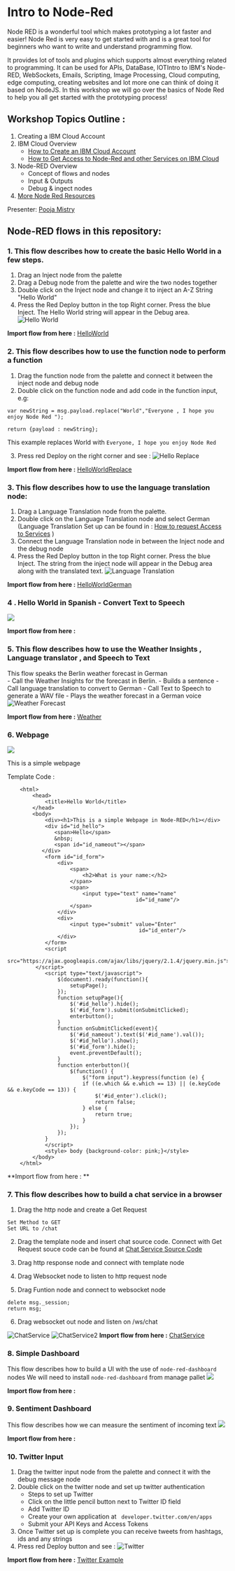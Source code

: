 # Intro to Node-Red
Node RED is a wonderful tool which makes prototyping a lot faster and easier!  Node Red is very easy to get started with and is a great tool for beginners who want to write and understand programming flow. 

It provides lot of tools and plugins which supports almost everything related to programming. It can be used for APIs, DataBase, IOTIntro to IBM's Node-RED, WebSockets, Emails, Scripting, Image Processing, Cloud computing, edge computing, creating websites and lot more one can think of doing it based on NodeJS. In this workshop we will go over the basics of Node Red to help you all get started with the prototyping process! 

## Workshop Topics Outline :
1. Creating a IBM Cloud Account 
2. IBM Cloud Overview 
	- [How to Create an IBM Cloud Account](https://github.com/pmmistry/Intro-to-Node-RED/blob/master/Docs/Getting%20Started%20with%20IBM%20Cloud%20and%20NodeRED.pdf)
	- [How to Get Access to Node-Red and other Services on IBM Cloud](https://github.com/pmmistry/Intro-to-Node-RED/blob/master/Docs/Getting%20started%20with%20IBM%20Services.pdf)
3. Node-RED Overview  
 	- Concept of flows and nodes 
 	- Input & Outputs 
 	- Debug & ingect nodes 
4. [More Node Red Resources](https://github.com/pmmistry/Intro-to-Node-RED/blob/master/Docs/NodeRedResources.pdf)


Presenter: [Pooja Mistry](https://github.com/pmmistry)


## Node-RED flows in this repository: 
### 1. This flow describes how to create the basic Hello World in a few steps.
1. Drag an Inject node from the palette
2. Drag a Debug node from the palette and wire the two nodes together
3. Double click on the Inject node and change it to inject an A-Z String "Hello World"
4. Press the Red Deploy button in the top Right corner. Press the blue Inject. The Hello World string will appear in the Debug area.
![Hello World](/Screenshots/HelloWorld-Inject-annotated.png?raw=true "Hello World")

**Import flow from here :** [HelloWorld](https://github.com/pmmistry/Intro-to-Node-RED/blob/master/Flows/helloWorld.flow)

### 2. This flow describes how to use the function node to perform a function
1. Drag the function node from the palette and connect it between the inject node and debug node
2. Double click on the function node and add code in the function input, e.g: 
```
var newString = msg.payload.replace("World","Everyone , I hope you enjoy Node Red ");

return {payload : newString};
```
This example replaces World with `Everyone, I hope you enjoy Node Red  ` 

3. Press red Deploy on the right corner and see : 
![Hello Replace](/Screenshots/HelloWorldReplace.png?raw=true "Hello World Replace")

**Import flow from here :** [HelloWorldReplace](https://github.com/pmmistry/Intro-to-Node-RED/blob/master/Flows/helloReplace.flow)


### 3. This flow describes how to use the language translation node:
1. Drag a Language Translation node from the palette.
2. Double click on the Language Translation node and select German (Language Translation Set up can be found in : [How to request Access to Services](https://github.com/pmmistry/Intro-to-Node-RED/blob/master/Docs/Getting%20started%20with%20IBM%20Services.pdf) )
3. Connect the Language Translation node in between the Inject node and the debug node 
4. Press the Red Deploy button in the top Right corner. Press the blue Inject. The string from the inject node will appear in the Debug area along with the translated text.
![Language Translation](/Screenshots/IchbineinBerliner-Translate-annotated.png?raw=true "Ich bin ein Berliner")

**Import flow from here :** [HelloWorldGerman](https://github.com/pmmistry/Intro-to-Node-RED/blob/master/Flows/helloWorldGerman.flow)


### 4 . Hello World in Spanish - Convert Text to Speech 


![](https://paper-attachments.dropbox.com/s_47B19C1398BE4DA15B3A75EC8B94D22D2E4AA20C6FFB4054F0EB3B366D945110_1569262059697_Screen+Shot+2019-09-23+at+1.55.20+PM.png)

**Import flow from here :**

### 5. This flow describes how to use the Weather Insights , Language translator , and Speech to Text

This flow speaks the Berlin weather forecast in German  
	- Call the Weather Insights for the forecast in Berlin.
	- Builds a sentence
	- Call language translation to convert to German
	- Call Text to Speech to generate a WAV file
	- Plays the weather forecast in a German voice
![Weather Forecast](/Screenshots/WeatherForecastinGerman.png?raw=true "Speak the Berlin weather forecast in German")

 **Import flow from here :** [Weather](https://github.com/pmmistry/Intro-to-Node-RED/tree/master/Flows)

### 6. Webpage 
![](https://paper-attachments.dropbox.com/s_47B19C1398BE4DA15B3A75EC8B94D22D2E4AA20C6FFB4054F0EB3B366D945110_1569262682714_Screen+Shot+2019-09-23+at+2.17.45+PM.png)


This is a simple webpage 

Template Code : 
```
    <html>
        <head>
            <title>Hello World</title>
        </head>
        <body>
            <div><h1>This is a simple Webpage in Node-RED</h1></div>
            <div id="id_hello">
               <span>Hello</span>
               &nbsp;
               <span id="id_nameout"></span>
           </div>
            <form id="id_form">
                <div>
                    <span>
                        <h2>What is your name:</h2> 
                    </span>
                    <span>
                        <input type="text" name="name"        
                                         id="id_name"/>
                    </span>
                </div>
                <div>
                    <input type="submit" value="Enter"
                                          id="id_enter"/>
                </div>
            </form>  
            <script
               src="https://ajax.googleapis.com/ajax/libs/jquery/2.1.4/jquery.min.js">
         </script>
            <script type="text/javascript">
                $(document).ready(function(){
                    setupPage();
                });
                function setupPage(){
                    $('#id_hello').hide();
                    $('#id_form').submit(onSubmitClicked);
                    enterbutton();
                }
                function onSubmitClicked(event){
                    $('#id_nameout').text($('#id_name').val());
                    $('#id_hello').show();
                    $('#id_form').hide();
                    event.preventDefault();
                }
                function enterbutton(){
                    $(function() {
                        $("form input").keypress(function (e) {
                        if ((e.which && e.which == 13) || (e.keyCode && e.keyCode == 13)) {
                            $('#id_enter').click();
                            return false;
                        } else {
                            return true;
                        }
                    });
                });
            }
            </script> 
            <style> body {background-color: pink;}</style>
        </body>
    </html>
```

**Import flow from here : **

### 7. This flow describes how to build a chat service in a browser 
1. Drag the http node and create a Get Request 
```
Set Method to GET 
Set URL to /chat 
```
2. Drag the template node and insert chat source code. Connect with Get Request
souce code can be found at  [Chat Service Source Code](https://github.com/pmmistry/Intro-to-Node-RED/blob/master/Flows/chatSourceCode.html)

3. Drag http response node and connect with template node 

4. Drag Websocket node to listen to http request node
5. Drag Funtion node and connect to websocket node 
```
delete msg._session;
return msg;
```
6. Drag websocket out node and listen on /ws/chat 

![ChatService](/Screenshots/Chat.png?raw=true "Chat Service")
![ChatService2](/Screenshots/ChatService.png?raw=true "Chat Service on the Browser")
**Import flow from here :** [ChatService](https://github.com/pmmistry/Intro-to-Node-RED/blob/master/Flows/chatService.flow)


### 8. Simple Dashboard
This flow describes how to build a UI with the use of `node-red-dashboard` nodes 
We will need to install `node-red-dashboard` from manage pallet 
![](https://paper-attachments.dropbox.com/s_49EBF2EB36746BBC00471930A737A626223590B94A1CAFB75A0CD643C5F6FAAB_1569263698690_Screen+Shot+2019-09-23+at+2.23.21+PM.png)

**Import flow from here :**

### 9. Sentiment Dashboard
This flow describes how we can measure the sentiment of incoming text 
![](https://paper-attachments.dropbox.com/s_49EBF2EB36746BBC00471930A737A626223590B94A1CAFB75A0CD643C5F6FAAB_1569263733561_Screen+Shot+2019-09-23+at+2.33.39+PM.png)

**Import flow from here :** 

### 10. Twitter Input 
1. Drag the twitter input node from the palette and connect it with the debug message node 
2. Double click on the twitter node and set up twitter authentication 
    - Steps to set up Twitter 
    - Click on the little pencil button next to Twitter ID field 
    - Add Twitter ID 
    - Create your own application at ` developer.twitter.com/en/apps` 
    - Submit your API Keys and Access Tokens 
3. Once Twitter set up is complete you can receive tweets from hashtags, ids and any strings 
4. Press red Deploy button and see : 
![Twitter](/Screenshots/TwitterExample.png?raw=true "Twitter Example")

**Import flow from here :** [Twitter Example](https://github.com/pmmistry/Intro-to-Node-RED/blob/master/Flows/twitter.flow)
















